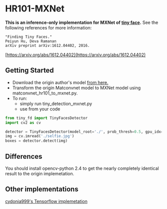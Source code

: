 # HR101-MXNet
**This is an inference-only implementation for MXNet of [tiny face](https://github.com/peiyunh/tiny).**
See the following references for more information:
```
"Finding Tiny Faces."
Peiyun Hu, Deva Ramanan
arXiv preprint arXiv:1612.04402, 2016.
```
[https://arxiv.org/abs/1612.04402](https://arxiv.org/abs/1612.04402)

## Getting Started
  * Download the origin author's model [from here.](https://www.cs.cmu.edu/~peiyunh/tiny/hr_res101.mat)
  * Transform the origin Matconvnet model to MXNet model using matconvnet_hr101_to_mxnet.py.
  * To run:
    * simply run tiny_detection_mxnet.py
    * use from your code

```python
from tiny_fd import TinyFacesDetector
import cv2 as cv

detector = TinyFacesDetector(model_root='./', prob_thresh=0.5, gpu_idx=0)
img = cv.imread('./selfie.jpg')
boxes = detector.detect(img)
```

## Differences
  You should install opencv-python 2.4 to get the nearly completely identical result to the origin implemetation.

## Other implementations
[cydonia999's Tensorflow implemetation](https://github.com/cydonia999/Tiny_Faces_in_Tensorflow)
